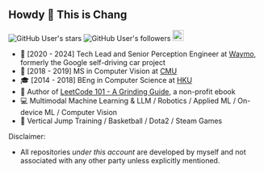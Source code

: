 ## Howdy 👋 This is Chang

![GitHub User's stars](https://img.shields.io/github/stars/changgyhub?style=flat-square&logo=github)
![GitHub User's followers](https://img.shields.io/github/followers/changgyhub?style=flat-square&logo=github)
<a href="https://www.linkedin.com/in/changgy/" ><img src="https://img.shields.io/badge/LinkedIn-Follow_Chang_Gao-black?style=social&logo=linkedin" height="22"/> </a>

- 🚖 \[2020 - 2024\] Tech Lead and Senior Perception Engineer at [Waymo](https://www.waymo.com), formerly the Google self-driving car project
- 🏫 \[2018 - 2019\] MS in Computer Vision at [CMU](https://www.cmu.edu/)
- 🎓 \[2014 - 2018\] BEng in Computer Science at [HKU](https://hku.hk/)
- 📝 Author of [LeetCode 101 - A Grinding Guide](https://github.com/changgyhub/leetcode_101), a non-profit ebook
- 💻 Multimodal Machine Learning & LLM / Robotics / Applied ML / On-device ML / Computer Vision
- 🏀 Vertical Jump Training / Basketball / Dota2 / Steam Games

Disclaimer:
- All repositories *under this account* are developed by myself and not associated with any other party unless explicitly mentioned.
